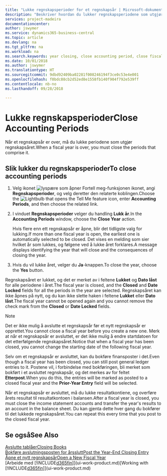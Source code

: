 ```yaml
---
title: "Lukke regnskapsperioder for et regnskapsår | Microsoft-dokumentasjon"
description: "Beskriver hvordan du lukker regnskapsperiodene som utgjør regnskapsåret."
services: project-madeira
documentationcenter: 
author: jswymer
ms.service: dynamics365-business-central
ms.topic: article
ms.devlang: na
ms.tgt_pltfrm: na
ms.workload: na
ms.search.keywords: year closing, close accounting period, close fiscal year, bank account detailed trial balance
ms.date: 10/01/2018
ms.author: jswymer
ms.translationtype: HT
ms.sourcegitcommit: 9dbd92409ba02281f008246194f3ce0c53e4e001
ms.openlocfilehash: f0bdc88cb2d52ed8e1558fb140f904f792e539ff
ms.contentlocale: nb-no
ms.lasthandoff: 09/28/2018

---
```

# <a name="close-accounting-periods"></a><span data-ttu-id="e7523-103">Lukke regnskapsperioder</span><span class="sxs-lookup"><span data-stu-id="e7523-103">Close Accounting Periods</span></span>
<span data-ttu-id="e7523-104">Når et regnskapsår er over, må du lukke periodene som utgjør regnskapsåret.</span><span class="sxs-lookup"><span data-stu-id="e7523-104">When a fiscal year is over, you must close the periods that comprise it.</span></span>

## <a name="to-close-accounting-periods"></a><span data-ttu-id="e7523-105">Slik lukker du regnskapsperioder</span><span class="sxs-lookup"><span data-stu-id="e7523-105">To close accounting periods</span></span>
1. <span data-ttu-id="e7523-106">Velg ikonet ![lyspære som åpner Fortell meg-funksjonen](media/ui-search/search_small.png "Fortell hva du vil gjøre") ikonet, angi **Regnskapsperioder**, og velg deretter den relaterte koblingen.</span><span class="sxs-lookup"><span data-stu-id="e7523-106">Choose the ![Lightbulb that opens the Tell Me feature](media/ui-search/search_small.png "Tell me what you want to do") icon, enter **Accounting Periods**, and then choose the related link.</span></span>
2. <span data-ttu-id="e7523-107">I vinduet **Regnskapsperioder** velger du handling **Lukk år**.</span><span class="sxs-lookup"><span data-stu-id="e7523-107">In the **Accounting Periods** window, choose the **Close Year** action.</span></span>

    <span data-ttu-id="e7523-108">Hvis flere enn ett regnskapsår er åpne, blir det tidligste valg for lukking.</span><span class="sxs-lookup"><span data-stu-id="e7523-108">If more than one fiscal year is open, the earliest one is automatically selected to be closed.</span></span> <span data-ttu-id="e7523-109">Det vises en melding som sier hvilket år som lukkes, og følgene ved å lukke året forklares.</span><span class="sxs-lookup"><span data-stu-id="e7523-109">A message displays identifying the year that will close and the consequences of closing the year.</span></span>
3. <span data-ttu-id="e7523-110">Hvis du vil lukke året, velger du **Ja**-knappen.</span><span class="sxs-lookup"><span data-stu-id="e7523-110">To close the year, choose the **Yes** button.</span></span>

<span data-ttu-id="e7523-111">Regnskapsåret er lukket, og det er merket av i feltene **Lukket** og **Dato låst** for alle periodene i året.</span><span class="sxs-lookup"><span data-stu-id="e7523-111">The fiscal year is closed, and the **Closed** and **Date Locked** fields for all the periods in the year are selected.</span></span> <span data-ttu-id="e7523-112">Regnskapsåret kan ikke åpnes på nytt, og du kan ikke slette haken i feltene **Lukket** eller **Dato låst**.</span><span class="sxs-lookup"><span data-stu-id="e7523-112">The fiscal year cannot be opened again and you cannot remove the check mark from the **Closed** or **Date Locked** fields.</span></span>

> [!NOTE]  
>   <span data-ttu-id="e7523-113">Det er ikke mulig å avslutte et regnskapsår før et nytt regnskapsår er opprettet.</span><span class="sxs-lookup"><span data-stu-id="e7523-113">You cannot close a fiscal year before you create a new one.</span></span> <span data-ttu-id="e7523-114">Merk at når et regnskapsår er avsluttet, er det ikke mulig å endre startdatoen for det etterfølgende regnskapsåret.</span><span class="sxs-lookup"><span data-stu-id="e7523-114">Notice that when a fiscal year has been closed, you cannot change the starting date of the following fiscal year.</span></span>

<span data-ttu-id="e7523-115">Selv om et regnskapsår er avsluttet, kan du bokføre finansposter i det.</span><span class="sxs-lookup"><span data-stu-id="e7523-115">Even though a fiscal year has been closed, you can still post general ledger entries to it.</span></span> <span data-ttu-id="e7523-116">Postene vil, i forbindelse med bokføringen, bli merket som bokført i et avsluttet regnskapsår, og det merkes av for feltet **Etterpost**.</span><span class="sxs-lookup"><span data-stu-id="e7523-116">When you do this, the entries will be marked as posted to a closed fiscal year and the **Prior-Year Entry** field will be selected.</span></span>

<span data-ttu-id="e7523-117">Når et regnskapsår er avsluttet, må du lukke resultatkontiene, og overføre årets resultat til resultatkontoen i balansen.</span><span class="sxs-lookup"><span data-stu-id="e7523-117">After a fiscal year is closed, you must close the income statement accounts and transfer the year's results to an account in the balance sheet.</span></span> <span data-ttu-id="e7523-118">Du kan gjenta dette hver gang du bokfører til det lukkede regnskapsåret.</span><span class="sxs-lookup"><span data-stu-id="e7523-118">You can repeat this every time that you post to the closed fiscal year.</span></span>

## <a name="see-also"></a><span data-ttu-id="e7523-119">Se også</span><span class="sxs-lookup"><span data-stu-id="e7523-119">See Also</span></span>
[<span data-ttu-id="e7523-120">Avslutte tablåer</span><span class="sxs-lookup"><span data-stu-id="e7523-120">Closing Books</span></span>](year-close-books.md)  
[<span data-ttu-id="e7523-121">Bokføre avslutningsposten for årsslutt</span><span class="sxs-lookup"><span data-stu-id="e7523-121">Post the Year-End Closing Entry</span></span>](year-how-post-year-end-close-entry.md)  
[<span data-ttu-id="e7523-122">Åpne et nytt regnskapsår</span><span class="sxs-lookup"><span data-stu-id="e7523-122">Open a New Fiscal Year</span></span>](finance-how-open-new-fiscal-year.md)  
<span data-ttu-id="e7523-123">[Arbeide med [!INCLUDE[d365fin](includes/d365fin_md.md)]](ui-work-product.md)</span><span class="sxs-lookup"><span data-stu-id="e7523-123">[Working with [!INCLUDE[d365fin](includes/d365fin_md.md)]](ui-work-product.md)</span></span>

